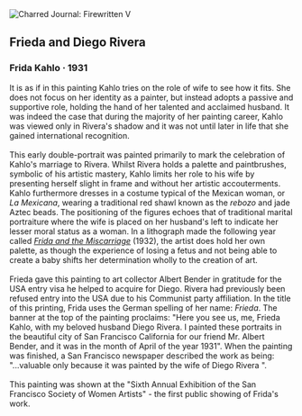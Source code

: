 <div class="artwork-of-the-day">
  <div class="container">
    <div class="img-wrapper">
      <img
        src="https://uploads5.wikiart.org/images/magdalena-carmen-frieda-kahlo-y-calderón-de-rivera/frieda-and-diego-rivera-1931.jpg!Large.jpg"
        alt="Charred Journal: Firewritten V" />
    </div>
    <div class="artwork-detail">
      <div class="artwork-origin"> 
        <h2 class="artwork-name">Frieda and Diego Rivera</h2>
        <h3 class="artist">
          Frida Kahlo
                    ·  1931
        </h3>
      </div>
      <p class="description">
        <span class="artwork-description-text ng-binding" ng-bind-html="viewModel.ArtworkOfTheDay.Description | unsafe">It is as if in this painting Kahlo tries on the role of wife to see how it fits. She does not focus on her identity as a painter, but instead adopts a passive and supportive role, holding the hand of her talented and acclaimed husband. It was indeed the case that during the majority of her painting career, Kahlo was viewed only in Rivera's shadow and it was not until later in life that she gained international recognition.<br><br>This early double-portrait was painted primarily to mark the celebration of Kahlo's marriage to Rivera. Whilst Rivera holds a palette and paintbrushes, symbolic of his artistic mastery, Kahlo limits her role to his wife by presenting herself slight in frame and without her artistic accouterments. Kahlo furthermore dresses in a costume typical of the Mexican woman, or <i>La Mexicana</i>, wearing a traditional red shawl known as the <i>rebozo</i> and jade Aztec beads. The positioning of the figures echoes that of traditional marital portraiture where the wife is placed on her husband's left to indicate her lesser moral status as a woman. In a lithograph made the following year called <a target="_blank" href="https://www.wikiart.org/en/frida-kahlo/frida-and-the-miscarriage-1932"><i>Frida and the Miscarriage</i></a> (1932), the artist does hold her own palette, as though the experience of losing a fetus and not being able to create a baby shifts her determination wholly to the creation of art.<br><br>Frieda gave this painting to art collector Albert Bender in gratitude for the USA entry visa he helped to acquire for Diego. Rivera had previously been refused entry into the USA due to his Communist party affiliation. In the title of this printing, Frida uses the German spelling of her name: <i>Frieda</i>. The banner at the top of the painting proclaims: "Here you see us, me, Frieda Kahlo, with my beloved husband Diego Rivera. I painted these portraits in the beautiful city of San Francisco California for our friend Mr. Albert Bender, and it was in the month of April of the year 1931". When the painting was finished, a San Francisco newspaper described the work as being: "...valuable only because it was painted by the wife of Diego Rivera ".<br><br>This painting was shown at the "Sixth Annual Exhibition of the San Francisco Society of Women Artists" - the first public showing of Frida's work.</span>
                        <div class="text-shadow-container" ng-show="showShadow" style=""></div>
      </p>
    </div>
  </div>

</div>
